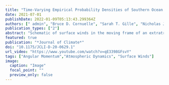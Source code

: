 ```yaml
---
title: "Time-Varying Empirical Probability Densities of Southern Ocean Surface Winds: Linking the Leading Mode to SAM and Quantifying Wind Product Differences"
date: 2021-07-01
publishDate: 2022-01-09T05:13:43.299364Z
authors: [" admin", "Bruce D. Cornuelle", "Sarah T. Gille", "Nicholas J. Lutsko"]
publication_types: ["2"]
abstract: "Schematic of surface winds in the moving frame of an extratropical cyclone in the SH for (a) positive and (b) negative SAM. In (a) strong westerly winds behind the cold front and along front winds ahead of the cold front (in red) are enhanced during positive SAM phase. In (b) southeasterly winds not associated with the cold front (in blue) are enhanced during negative SAM. Light gray lines show idealized sea level pressure lines, and the orange arrow indicates the average travel direction of the cyclone."
featured: true
publication: "*Journal of Climate*"
doi: "10.1175/JCLI-D-20-0629.1"
url_video: "https://www.youtube.com/watch?v=qE3398GFsvY"
tags: ["Angular Momentum","Atmospheric Dynamics", "Surface Winds"]
image:
  caption: "Image"
  focal_point: ""
  preview_only: false
---
```

